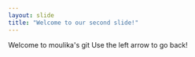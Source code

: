 ```yaml
---
layout: slide
title: "Welcome to our second slide!"
---
```

Welcome to moulika's git
Use the left arrow to go back!
